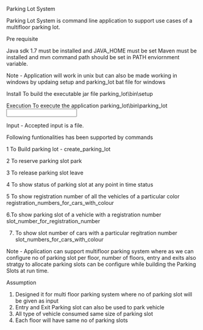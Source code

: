 
Parking Lot System 

Parking Lot System is command line application to support use cases of a multifloor parking lot.

Pre requisite 

Java sdk 1.7 must be installed and JAVA_HOME must be set
Maven must be installed and mvn command path should be set in PATH enviornment variable.

Note - 
Application will work in unix but can also be made working in windows by updaing setup and parking_lot bat file for windows


Install
To build the executable jar file
parking_lot\bin\setup

Execution
To execute the application
parking_lot\bin\parking_lot  <input file which has st of commands>

Input - Accepted input is a file.

Following funtionalities has been supported by commands

1 To Build parking lot - 
	create_parking_lot <number of parking slot>
	
2 To reserve parking slot 
	park <registration number of vehicle> <color of vehicle>
	
3 To release parking slot
	leave <parking slot number>

4 To show status of parking slot at any point in time
	status

5 To show registration number of all the vehicles of a particular color
	registration_numbers_for_cars_with_colour <colour>
		
6.To show parking slot of a vehicle with a registration number
	slot_number_for_registration_number <registration number>

7. To show slot number of cars with a particular regitration number
	slot_numbers_for_cars_with_colour


Note -
Application can support multifloor parking system where as we can configure no of parking slot per floor, number of floors, entry and exits also stratgy to allocate parking slots can be configure while building the Parking Slots at run time.

Assumption
1) Designed it for multi floor parking system where no of parking slot will be given as input
2) Entry and Exit Parking slot can also be used to park vehicle
3) All type of vehicle consumed same size of parking slot
4) Each floor will have same no of parking slots
